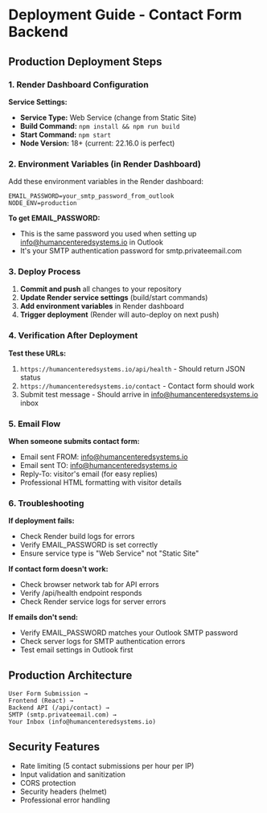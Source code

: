 # Deployment Guide - Contact Form Backend

## Production Deployment Steps

### 1. Render Dashboard Configuration

**Service Settings:**
- **Service Type:** Web Service (change from Static Site)
- **Build Command:** `npm install && npm run build`
- **Start Command:** `npm start`
- **Node Version:** 18+ (current: 22.16.0 is perfect)

### 2. Environment Variables (in Render Dashboard)

Add these environment variables in the Render dashboard:

```
EMAIL_PASSWORD=your_smtp_password_from_outlook
NODE_ENV=production
```

**To get EMAIL_PASSWORD:**
- This is the same password you used when setting up info@humancenteredsystems.io in Outlook
- It's your SMTP authentication password for smtp.privateemail.com

### 3. Deploy Process

1. **Commit and push** all changes to your repository
2. **Update Render service settings** (build/start commands)
3. **Add environment variables** in Render dashboard
4. **Trigger deployment** (Render will auto-deploy on next push)

### 4. Verification After Deployment

**Test these URLs:**
1. `https://humancenteredsystems.io/api/health` - Should return JSON status
2. `https://humancenteredsystems.io/contact` - Contact form should work
3. Submit test message - Should arrive in info@humancenteredsystems.io inbox

### 5. Email Flow

**When someone submits contact form:**
- Email sent FROM: info@humancenteredsystems.io
- Email sent TO: info@humancenteredsystems.io  
- Reply-To: visitor's email (for easy replies)
- Professional HTML formatting with visitor details

### 6. Troubleshooting

**If deployment fails:**
- Check Render build logs for errors
- Verify EMAIL_PASSWORD is set correctly
- Ensure service type is "Web Service" not "Static Site"

**If contact form doesn't work:**
- Check browser network tab for API errors
- Verify /api/health endpoint responds
- Check Render service logs for server errors

**If emails don't send:**
- Verify EMAIL_PASSWORD matches your Outlook SMTP password
- Check server logs for SMTP authentication errors
- Test email settings in Outlook first

## Production Architecture

```
User Form Submission → 
Frontend (React) → 
Backend API (/api/contact) → 
SMTP (smtp.privateemail.com) → 
Your Inbox (info@humancenteredsystems.io)
```

## Security Features

- Rate limiting (5 contact submissions per hour per IP)
- Input validation and sanitization
- CORS protection
- Security headers (helmet)
- Professional error handling
